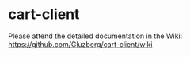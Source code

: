 # cart-client

Please attend the detailed documentation in the Wiki: https://github.com/Gluzberg/cart-client/wiki
